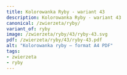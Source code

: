 ```yaml
---
title: Kolorowanka Ryby - wariant 43
description: Kolorowanka Ryby - wariant 43
canonical: /zwierzeta/ryby/
variant_of: ryby
image: /zwierzeta/ryby/43/ryby-43.svg
pdf: /zwierzeta/ryby/43/ryby-43.pdf
alt: "Kolorowanka ryby – format A4 PDF"
tags:
- zwierzeta
- ryby
---
```


